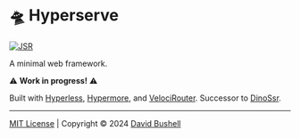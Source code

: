 # 🛸 Hyperserve

[![JSR](https://jsr.io/badges/@dbushell/hyperserve?labelColor=98e6c8&color=333)](https://jsr.io/@dbushell/hyperserve)


A minimal web framework.

⚠️ **Work in progress!** ⚠️

Built with [Hyperless](https://github.com/dbushell/hyperless), [Hypermore](https://github.com/dbushell/hypermore), and [VelociRouter](https://github.com/dbushell/velocirouter). Successor to [DinoSsr](https://github.com/dbushell/dinossr).

* * *

[MIT License](/LICENSE) | Copyright © 2024 [David Bushell](https://dbushell.com)
